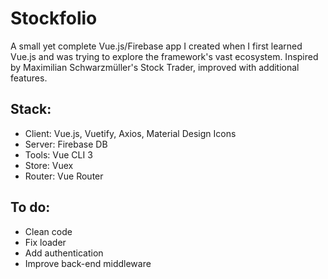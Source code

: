 # Stockfolio
A small yet complete Vue.js/Firebase app I created when I first learned Vue.js and was trying to explore the framework's vast ecosystem. Inspired by Maximilian Schwarzmüller's Stock Trader, improved with additional features.

## Stack:
- Client: Vue.js, Vuetify, Axios, Material Design Icons
- Server: Firebase DB
- Tools: Vue CLI 3
- Store: Vuex
- Router: Vue Router

## To do:
- Clean code
- Fix loader
- Add authentication
- Improve back-end middleware

